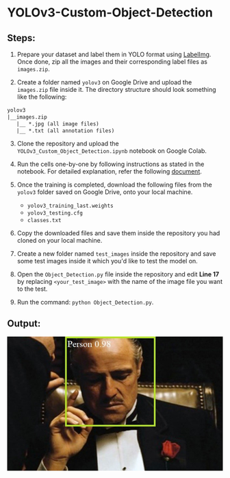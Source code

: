 # YOLOv3-Custom-Object-Detection

## Steps:

1. Prepare your dataset and label them in YOLO format using [LabelImg](https://github.com/tzutalin/labelImg). Once done, zip all the images and their corresponding label files as `images.zip`.

2. Create a folder named `yolov3` on Google Drive and upload the `images.zip` file inside it. The directory structure should look something like the following:
```
yolov3
|__images.zip
   |__ *.jpg (all image files)
   |__ *.txt (all annotation files)
```
3. Clone the repository and upload the `YOLOv3_Custom_Object_Detection.ipynb` notebook on Google Colab.

4. Run the cells one-by-one by following instructions as stated in the notebook. For detailed explanation, refer the following [document](https://github.com/NSTiwari/YOLOv3-Custom-Object-Detection/blob/main/YOLOv3%20Custom%20Object%20Detection%20with%20Transfer%20Learning.pdf).

5. Once the training is completed, download the following files from the `yolov3` folder saved on Google Drive, onto your local machine.
   - `yolov3_training_last.weights`
   - `yolov3_testing.cfg`
   - `classes.txt`
   
6. Copy the downloaded files and save them inside the repository you had cloned on your local machine.

7. Create a new folder named `test_images` inside the repository and save some test images inside it which you'd like to test the model on.

8. Open the `Object_Detection.py` file inside the repository and edit **Line 17**  by replacing `<your_test_image>` with the name of the image file you want to the test.

9. Run the command: `python Object_Detection.py`.

## Output:

![GitHub Logo](/image/output.jpg)
